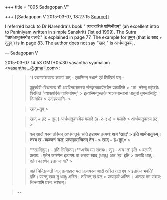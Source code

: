 +++
title = "005 Sadagopan V"

+++
[[Sadagopan V	2015-03-07, 18:27:15 [Source](https://groups.google.com/g/samskrita/c/ubXeiOwXQ2Y)]]



I referred back to Dr Narendra's book " व्यावहारिकं पाणिनीयम्" (an excellent intro to Paniniyam written in simple Sanskrit) (1st ed 1999). The Sutra "आर्धधातुकस्येड् वलादेः" is explained in page 77. The example for तुमुन् (that is खाद् + तुमुन् ) is in page 83. The author does not say "खाद् " is आर्धधातुकम् .

  

-- Sadagopan V

  

2015-03-07 14:53 GMT+05:30 vasantha syamalam \<[vasantha...@gmail.com]()\>:  

> 
> > 1\) प्रथमसंशयस्य कारणं यत् - एकस्मिन् स्थाने एवं लिखितं यत् -
> > 
> > पुदुच्चेरी-स्थितस्य श्री अरविन्दाश्रमस्य संस्कृतकार्यलयेन प्रकाशिते > "डा. नरेन्द्र महोदयैः विरचिते "व्यावहारिकं पाणिनीयम्" > इत्यस्मिन्पुस्तके व्यञ्जनान्तानां धातूनां तुमन्तसिद्धिः निम्नमिव > उदाहरणानि- >
> 
> > 
> > खाद्+तुम् >
> 
> > 
> > खाद् + इट् + तुम् ( आर्धधातुकस्येड वलादे (७-२-३५) = वलादेः > आर्धधातुकस्य इट्. >
> 
> > 
> > वल् आदौ यस्य तस्मिन् आर्धधातुके सति इडागमः इत्यर्थः **अत्र 'खाद्' > इति आर्धधातुकम्। तस्य ख -व्यञ्जनं 'वल्' प्रत्याहारान्वितम् तेन - > खाद् + इ+तुम्=** >
> 
> > 
> > **खादितुम्। - इति लिखितम्।**अत्रैव मम संशयः। तुम् - अत्र 'त' इति > वलादि प्रत्ययः। एतेन कारणेन इडागमः वा अथवा खाद् (धातुः) अत्र 'ख' इति > वलादि धातुः। एतेन कारणेन इडागमः वा? >
> 
> > 
> > अहं चिन्तितवती 'वल् प्रत्याहारः यदा प्रत्ययस्य आदौ अस्ति तदा एव > इडागमः भवति' इति। परन्तु खाद् तु धातुः अस्ति। तस्मिन् ख वल् > प्रत्याहारे अस्ति । अतएव मम संशय: चिन्तयामि प्रश्नः स्पष्टम्।  
>   
> > 
> > 

> --  
>   
>   
>   
>   
>   

